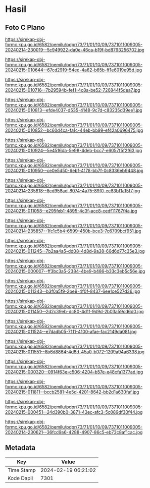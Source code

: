# Hasil

## Foto C Plano

https://sirekap-obj-formc.kpu.go.id/6582/pemilu/pdpr/73/71/01/10/09/7371011009005-20240214-230019--5c949922-da0e-46ca-b19f-bd8793256702.jpg

https://sirekap-obj-formc.kpu.go.id/6582/pemilu/pdpr/73/71/01/10/09/7371011009005-20240215-010644--67cd2919-54ed-4a62-b65b-ff1e6019e95d.jpg

https://sirekap-obj-formc.kpu.go.id/6582/pemilu/pdpr/73/71/01/10/09/7371011009005-20240215-010716--7b29594b-fef1-4c8a-be52-726844f5dea7.jpg

https://sirekap-obj-formc.kpu.go.id/6582/pemilu/pdpr/73/71/01/10/09/7371011009005-20240215-010813--efde4037-d535-4148-9c7d-c83235d39ee1.jpg

https://sirekap-obj-formc.kpu.go.id/6582/pemilu/pdpr/73/71/01/10/09/7371011009005-20240215-010852--bc60d4ca-fa1c-44eb-bb99-ef42a0696475.jpg

https://sirekap-obj-formc.kpu.go.id/6582/pemilu/pdpr/73/71/01/10/09/7371011009005-20240215-010924--5e4516da-5e98-4deb-bcc7-e6057f5f2f63.jpg

https://sirekap-obj-formc.kpu.go.id/6582/pemilu/pdpr/73/71/01/10/09/7371011009005-20240215-010950--ce0e5d50-6ebf-4178-bb7f-0c8336eb9448.jpg

https://sirekap-obj-formc.kpu.go.id/6582/pemilu/pdpr/73/71/01/10/09/7371011009005-20240214-235818--8cd958ad-8074-4a75-89f0-ec83bf1a15f7.jpg

https://sirekap-obj-formc.kpu.go.id/6582/pemilu/pdpr/73/71/01/10/09/7371011009005-20240215-011058--e295feb1-4895-4c3f-acc8-cedf11767f4a.jpg

https://sirekap-obj-formc.kpu.go.id/6582/pemilu/pdpr/73/71/01/10/09/7371011009005-20240214-235857--1fc1c5b4-6599-450b-bce3-7c6709bcf951.jpg

https://sirekap-obj-formc.kpu.go.id/6582/pemilu/pdpr/73/71/01/10/09/7371011009005-20240215-011245--7b2aa4a5-dd08-4d8d-9a38-66d6d77c35e3.jpg

https://sirekap-obj-formc.kpu.go.id/6582/pemilu/pdpr/73/71/01/10/09/7371011009005-20240215-000007--ff3bc3a5-2384-4be9-b486-b33c3eb5c56e.jpg

https://sirekap-obj-formc.kpu.go.id/6582/pemilu/pdpr/73/71/01/10/09/7371011009005-20240215-011343--b3f0a5f9-2be9-4f0f-8437-6ee1ce527d36.jpg

https://sirekap-obj-formc.kpu.go.id/6582/pemilu/pdpr/73/71/01/10/09/7371011009005-20240215-011450--2d2c39eb-dc80-4d1f-9d9d-2b03a59cd6d0.jpg

https://sirekap-obj-formc.kpu.go.id/6582/pemilu/pdpr/73/71/01/10/09/7371011009005-20240215-011524--e7dadb05-7111-4100-afae-fac2149da08f.jpg

https://sirekap-obj-formc.kpu.go.id/6582/pemilu/pdpr/73/71/01/10/09/7371011009005-20240215-011551--8b6d8864-4d8d-45a0-b072-1209a94a6338.jpg

https://sirekap-obj-formc.kpu.go.id/6582/pemilu/pdpr/73/71/01/10/09/7371011009005-20240215-000320--0914f63e-c506-4204-b57e-e48cfa1377ad.jpg

https://sirekap-obj-formc.kpu.go.id/6582/pemilu/pdpr/73/71/01/10/09/7371011009005-20240215-011811--bccb2581-4e5d-4201-8642-bb2d1a630faf.jpg

https://sirekap-obj-formc.kpu.go.id/6582/pemilu/pdpr/73/71/01/10/09/7371011009005-20240215-000451--24d390b0-3871-43ec-afc3-5c089df30f44.jpg

https://sirekap-obj-formc.kpu.go.id/6582/pemilu/pdpr/73/71/01/10/09/7371011009005-20240214-230621--36fcd9a6-4288-4907-86c5-eb73c8af1cac.jpg


## Metadata

| Key        | Value               |
| ---------- | ------------------- |
| Time Stamp | 2024-02-19 06:21:02 |
| Kode Dapil | 7301                |



